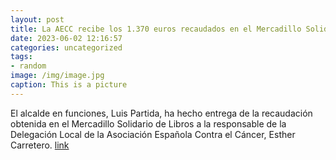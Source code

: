 ```yaml
---
layout: post
title: La AECC recibe los 1.370 euros recaudados en el Mercadillo Solidarios de Libros
date: 2023-06-02 12:16:57
categories: uncategorized
tags:
- random
image: /img/image.jpg
caption: This is a picture
---
```

El alcalde en funciones, Luis Partida, ha hecho entrega de la recaudación obtenida en el Mercadillo Solidario de Libros a la responsable de la Delegación Local de la Asociación Española Contra el Cáncer, Esther Carretero.   [link](https://www.ayto-villacanada.es/tu-ayuntamiento/la-aecc-recibe-los-1-370-euros-recaudados-en-el-mercadillo-solidarios-de-libros/)
